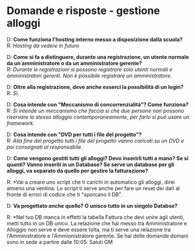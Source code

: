 # Domande e risposte - gestione alloggi
D: **Come funziona l'hosting interno messo a disposizione dalla scuola?**  
R: *Hosting da vedere in futuro*

D: **Come si fa a distinguere, durante una registrazione, un utente normale da un amministratore o da un amministratore gerente?**  
R: *Durante le registrazioni si possono registrare solo utenti normali e amministratori gerenti. Non è possibile registrare un amministratore.*

D: **Oltre alla registrazione, deve anche esserci la possibilità di un login?**  
R: *Sì.*

D: **Cosa intende con "Meccanismo di concorrenzialità"? Come funziona?**  
R: *Si intende un meccanismo che faccia sì che due persone non possono riservare lo stesso alloggio contemporaneamente, per farlo si può usare un framework.*

D: **Cosa intende con "DVD per tutti i file del progetto"?**  
R: *Alla fine del progetto tutti i file del progetto vanno caricati su un DVD e poi consegnati al responsabile.*

D: **Come vengono gestiti tutti gli alloggi? Devo inserirli tutti a mano? Se si quanti? Vanno inseriti in un Database? Se serve un database per gli alloggi, va separato da quello per gestire la fatturazione?**

R: *Vai a creare uno script che ti carichi in automatico gli alloggi, direi almeno una ventina. Lo script ti serve anche per fare un reset dei dati al fronte di errori di codice che ti "sporcano il DB".

D: **Va progettato anche quello? O unisco tutto in un singolo Databse?**  

R: *Nel tuo DB manca in effetti la tabella Fattura che devi unire agli utenti, metti tutto in un DB unico. La relazione che hai messo tra Amministratore e Alloggio non serve e deve essere tolta, ma ti serve una relazione tra l'Amministratore e l'Ammionistratore gerente.
Se hai delle domande domani sono in sede a partire dalle 10:05. Saluti GM


